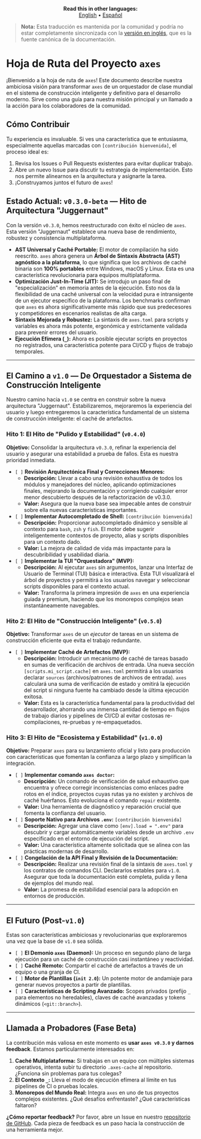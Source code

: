 <p align="center">
  <strong>Read this in other languages:</strong><br>
  <a href="../../ROADMAP.md">English</a> •
  <a href="./ROADMAP.md">Español</a>
</p>

> **Nota:** Esta traducción es mantenida por la comunidad y podría no estar completamente sincronizada con la [versión en inglés](../../README.md), que es la fuente canónica de la documentación.

# Hoja de Ruta del Proyecto `axes`

¡Bienvenido a la hoja de ruta de `axes`! Este documento describe nuestra ambiciosa visión para transformar `axes` de un orquestador de clase mundial en el sistema de construcción inteligente y definitivo para el desarrollo moderno. Sirve como una guía para nuestra misión principal y un llamado a la acción para los colaboradores de la comunidad.

## Cómo Contribuir

Tu experiencia es invaluable. Si ves una característica que te entusiasma, especialmente aquellas marcadas con `[contribución bienvenida]`, el proceso ideal es:

1. Revisa los Issues o Pull Requests existentes para evitar duplicar trabajo.
2. Abre un nuevo Issue para discutir tu estrategia de implementación. Esto nos permite alinearnos en la arquitectura y asignarte la tarea.
3. ¡Construyamos juntos el futuro de `axes`!

## Estado Actual: `v0.3.0-beta` — Hito de Arquitectura "Juggernaut"

Con la versión `v0.3.0`, hemos reestructurado con éxito el núcleo de `axes`. Esta versión "Juggernaut" establece una nueva base de rendimiento, robustez y consistencia multiplataforma.

* **AST Universal y Caché Portable:** El motor de compilación ha sido reescrito. `axes` ahora genera un **Árbol de Sintaxis Abstracta (AST) agnóstico a la plataforma**, lo que significa que los archivos de caché binaria son **100% portables** entre Windows, macOS y Linux. Esta es una característica revolucionaria para equipos multiplataforma.
* **Optimización Just-In-Time (JIT):** Se introdujo un paso final de "especialización" en memoria antes de la ejecución. Esto nos da la flexibilidad de una caché universal con la velocidad pura e intransigente de un ejecutor específico de la plataforma. Los benchmarks confirman que `axes` es ahora significativamente más rápido que sus predecesores y competidores en escenarios realistas de alta carga.
* **Sintaxis Mejorada y Robustez:** La sintaxis de `axes.toml` para scripts y variables es ahora más potente, ergonómica y estrictamente validada para prevenir errores del usuario.
* **Ejecución Efímera (`_`):** Ahora es posible ejecutar scripts en proyectos no registrados, una característica potente para CI/CD y flujos de trabajo temporales.

---

## El Camino a `v1.0` — De Orquestador a Sistema de Construcción Inteligente

Nuestro camino hacia `v1.0` se centra en construir sobre la nueva arquitectura "Juggernaut". Estabilizaremos, mejoraremos la experiencia del usuario y luego entregaremos la característica fundamental de un sistema de construcción inteligente: el caché de artefactos.

### **Hito 1: El Hito de "Pulido y Estabilidad" (`v0.4.0`)**

**Objetivo:** Consolidar la arquitectura `v0.3.0`, refinar la experiencia del usuario y asegurar una estabilidad a prueba de fallos. Esta es nuestra prioridad inmediata.

* `[ ]` **Revisión Arquitectónica Final y Correcciones Menores:**
  * **Descripción:** Llevar a cabo una revisión exhaustiva de todos los módulos y manejadores del núcleo, aplicando optimizaciones finales, mejorando la documentación y corrigiendo cualquier error menor descubierto después de la refactorización de v0.3.0.
  * **Valor:** Asegura que la nueva base sea impecable antes de construir sobre ella nuevas características importantes.
* `[ ]` **Implementar Autocompletado de Shell:** `[contribución bienvenida]`
  * **Descripción:** Proporcionar autocompletado dinámico y sensible al contexto para `bash`, `zsh` y `fish`. El motor debe sugerir inteligentemente contextos de proyecto, alias y scripts disponibles para un contexto dado.
  * **Valor:** La mejora de calidad de vida más impactante para la descubribilidad y usabilidad diaria.
* `[ ]` **Implementar la TUI "Orquestadora" (MVP):**
  * **Descripción:** Al ejecutar `axes` sin argumentos, lanzar una Interfaz de Usuario de Terminal (TUI) básica e interactiva. Esta TUI visualizará el árbol de proyectos y permitirá a los usuarios navegar y seleccionar scripts disponibles para el contexto actual.
  * **Valor:** Transforma la primera impresión de `axes` en una experiencia guiada y premium, haciendo que los monorepos complejos sean instantáneamente navegables.

### **Hito 2: El Hito de "Construcción Inteligente" (`v0.5.0`)**

**Objetivo:** Transformar `axes` de un *ejecutor* de tareas en un sistema de construcción eficiente que evita el trabajo redundante.

* `[ ]` **Implementar Caché de Artefactos (MVP):**
  * **Descripción:** Introducir un mecanismo de caché de tareas basado en sumas de verificación de archivos de entrada. Una nueva sección `[scripts.mi_script.cache]` en `axes.toml` permitirá a los usuarios declarar `sources` (archivos/patrones de archivos de entrada). `axes` calculará una suma de verificación de estado y omitirá la ejecución del script si ninguna fuente ha cambiado desde la última ejecución exitosa.
  * **Valor:** Esta es la característica fundamental para la productividad del desarrollador, ahorrando una inmensa cantidad de tiempo en flujos de trabajo diarios y pipelines de CI/CD al evitar costosas re-compilaciones, re-pruebas y re-empaquetados.

### **Hito 3: El Hito de "Ecosistema y Estabilidad" (`v1.0.0`)**

**Objetivo:** Preparar `axes` para su lanzamiento oficial y listo para producción con características que fomentan la confianza a largo plazo y simplifican la integración.

* `[ ]` **Implementar comando `axes doctor`:**
  * **Descripción:** Un comando de verificación de salud exhaustivo que encuentra y ofrece corregir inconsistencias como enlaces padre rotos en el índice, proyectos cuyas rutas ya no existen y archivos de caché huérfanos. Esto evoluciona el comando `repair` existente.
  * **Valor:** Una herramienta de diagnóstico y reparación crucial que fomenta la confianza del usuario.
* `[ ]` **Soporte Nativo para Archivos `.env`:** `[contribución bienvenida]`
  * **Descripción:** Agregar una clave como `[env].load = ".env"` para descubrir y cargar automáticamente variables desde un archivo `.env` especificado en el entorno de ejecución del script.
  * **Valor:** Una característica altamente solicitada que se alinea con las prácticas modernas de desarrollo.
* `[ ]` **Congelación de la API Final y Revisión de la Documentación:**
  * **Descripción:** Realizar una revisión final de la sintaxis de `axes.toml` y los contratos de comandos CLI. Declararlos estables para `v1.0`. Asegurar que toda la documentación esté completa, pulida y llena de ejemplos del mundo real.
  * **Valor:** La promesa de estabilidad esencial para la adopción en entornos de producción.

---

## **El Futuro (Post-`v1.0`)**

Estas son características ambiciosas y revolucionarias que exploraremos una vez que la base de `v1.0` sea sólida.

* `[ ]` **El Demonio `axes` (Daemon):** Un proceso en segundo plano de larga ejecución para un caché de construcción casi instantáneo y reactividad.
* `[ ]` **Caché Remoto:** Compartir el caché de artefactos a través de un equipo o una granja de CI.
* `[ ]` **Motor de Plantillas (`init 2.0`):** Un potente motor de andamiaje para generar nuevos proyectos a partir de plantillas.
* `[ ]` **Características de Scripting Avanzado:** Scopes privados (prefijo `_` para elementos no heredables), claves de caché avanzadas y tokens dinámicos (`<git::branch>`).

---

## **Llamada a Probadores (Fase Beta)**

La contribución más valiosa en este momento es **usar `axes v0.3.0` y darnos feedback**. Estamos particularmente interesados en:

1. **Caché Multiplataforma:** Si trabajas en un equipo con múltiples sistemas operativos, intenta subir tu directorio `.axes-cache` al repositorio. ¿Funciona sin problemas para tus colegas?
2. **El Contexto `_`:** Lleva el modo de ejecución efímera al límite en tus pipelines de CI o pruebas locales.
3. **Monorepos del Mundo Real:** Integra `axes` en uno de tus proyectos complejos existentes. ¿Qué desafíos enfrentaste? ¿Qué características faltaron?

**¿Cómo reportar feedback?**
Por favor, abre un Issue en nuestro [repositorio de GitHub](https://github.com/retypeos/axes/issues). Cada pieza de feedback es un paso hacia la construcción de una herramienta mejor.
